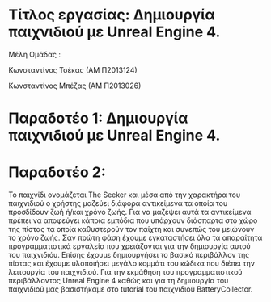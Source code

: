 # Τίτλος εργασίας: Δημιουργία παιχνιδιού με Unreal Engine 4.

Μέλη Ομάδας :

Κωνσταντίνος Τσέκας (ΑΜ Π2013124)

Κωνσταντίνος Μπέζας (ΑΜ Π2013026)

# Παραδοτέο 1: Δημιουργία παιχνιδιού με Unreal Engine 4.

# Παραδοτέο 2: 

Το παιχνίδι ονομάζεται The Seeker και μέσα από την χαρακτήρα του παιχνιδιού ο χρήστης μαζεύει διάφορα αντικείμενα τα οποία του
προσδίδουν ζωή ή/και χρόνο ζωής. Για να μαζέψει αυτά τα αντικείμενα πρέπει να αποφεύγει κάποια εμπόδια που υπάρχουν διάσπαρτα 
στο χώρο της πίστας τα οποία καθυστερούν τον παίχτη και συνεπώς του μειώνουν το χρόνο ζωής. Σαν πρώτη φάση έχουμε εγκαταστήσει όλα τα 
απαραίτητα προγραμματιστικά εργαλεία που χρειάζονται για την δημιουργία αυτού του παιχνιδιόυ. Επίσης έχουμε δημιουργήσει το βασικό
περιβάλλον της πίστας και έχουμε υλοποιήσει μεγάλο κομμάτι του κώδικα που διέπει την λειτουργία του παιχνιδιού. Για την εκμάθηση του 
προγραμματιστικού περιβάλλοντος Unreal Engine 4 καθώς και για τη δημιουργία του παιχνιδιού μας βασιστήκαμε στο tutorial  του παιχνιδιού
BatteryCollector.
